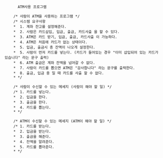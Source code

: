           ATM사용 프로그램  
         
        /* 사람이 ATM을 사용하는 프로그램 */
        /* 시스템 요구사항
        *  1. 계좌 잔고를 설정해준다.
        *  2. 사람은 카드삽입, 입금, 출금, 카드사출 을 할 수 있다.
        *  3. ATM은 카드 받기, 입금, 출금, 카드사출 이 가능하다.
        *  4. ATM은 처음에 카드가 없는 상태이다.
        *  5. 입금, 출금시 총 잔액이 나오게 설정한다.
        *  5. 사람이 먼저 카드를 넣는다. (카드가 들어있는 경우 "이미 삽입되어 있는 카드가 있습니다" 라는 문구 출력)
        *  6. ATM 출금은 계좌 잔액을 넘어갈 수 없다.
        *  7. 사람이 카드를 뽑으면 ATM은 "감사합니다" 라는 문구를 출력한다.
        *  8. 출금, 입금 중 일 때 카드를 사출 할 수 없다.
        * */

        /* 사람이 수신할 수 있는 메세지 (사람이 해야 할 일) */
        /* 1. 카드를 넣는다.
        *  2. 입금을 한다.
        *  3. 출금을 한다.
        *  4. 카드를 뽑는다.
        * */

        /* ATM이 수신할 수 있는 메세지 (ATM이 해야 할 일) */
        /* 1. 카드를 받는다.
        *  2. 입금을 받는다.
        *  3. 출금을 해준다.
        *  4. 잔액을 알려준다.
        *  5. 카드를 뽑아준다.
        * */
